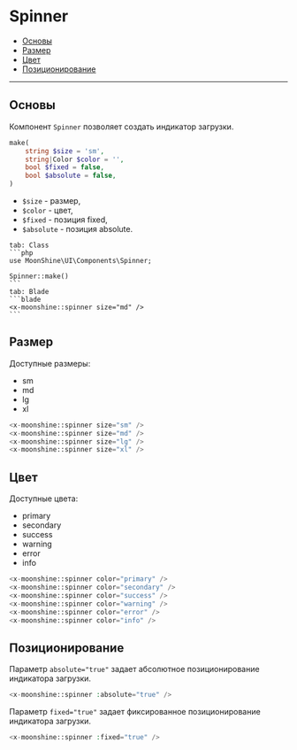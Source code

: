 # Spinner

- [Основы](#basics)
- [Размер](#size)
- [Цвет](#color)
- [Позиционирование](#position)

---

<a name="basics"></a>
## Основы

Компонент `Spinner` позволяет создать индикатор загрузки.

```php
make(
    string $size = 'sm',
    string|Color $color = '',
    bool $fixed = false,
    bool $absolute = false,
)
```

- `$size` - размер,
- `$color` - цвет,
- `$fixed` - позиция fixed,
- `$absolute` - позиция absolute.

~~~tabs
tab: Class
```php
use MoonShine\UI\Components\Spinner;

Spinner::make()
```
tab: Blade
```blade
<x-moonshine::spinner size="md" />
```
~~~

<a name="size"></a>
## Размер

Доступные размеры:

- sm
- md
- lg
- xl

```php
<x-moonshine::spinner size="sm" />
<x-moonshine::spinner size="md" />
<x-moonshine::spinner size="lg" />
<x-moonshine::spinner size="xl" />
```

<a name="color"></a>
## Цвет

Доступные цвета:

- primary
- secondary
- success
- warning
- error
- info

```php
<x-moonshine::spinner color="primary" />
<x-moonshine::spinner color="secondary" />
<x-moonshine::spinner color="success" />
<x-moonshine::spinner color="warning" />
<x-moonshine::spinner color="error" />
<x-moonshine::spinner color="info" />
```

<a name="position"></a>
## Позиционирование

Параметр `absolute="true"` задает абсолютное позиционирование индикатора загрузки.

```php
<x-moonshine::spinner :absolute="true" />
```

Параметр `fixed="true"` задает фиксированное позиционирование индикатора загрузки.

```php
<x-moonshine::spinner :fixed="true" />
```
